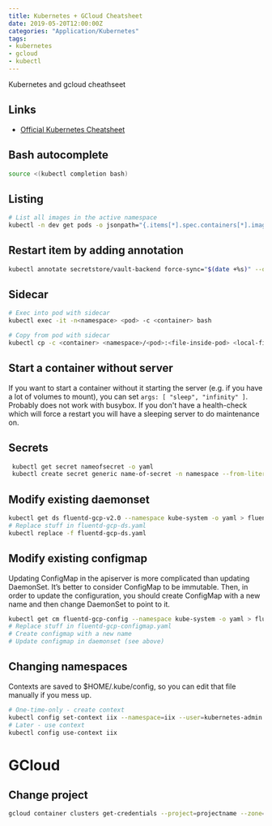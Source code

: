 ```yaml
---
title: Kubernetes + GCloud Cheatsheet
date: 2019-05-20T12:00:00Z
categories: "Application/Kubernetes"
tags:
- kubernetes
- gcloud
- kubectl
---
```


Kubernetes and gcloud cheathseet

## Links
* [Official Kubernetes Cheatsheet](https://kubernetes.io/docs/reference/kubectl/cheatsheet/)

## Bash autocomplete
```bash
source <(kubectl completion bash)
```

## Listing
```bash
# List all images in the active namespace
kubectl -n dev get pods -o jsonpath="{.items[*].spec.containers[*].image}" |tr -s '[[:space:]]' '\n'
```

## Restart item by adding annotation
```bash
kubectl annotate secretstore/vault-backend force-sync="$(date +%s)" --overwrite
```

## Sidecar
```bash
# Exec into pod with sidecar
kubectl exec -it -n<namespace> <pod> -c <container> bash

# Copy from pod with sidecar
kubectl cp -c <container> <namespace>/<pod>:<file-inside-pod> <local-filename>
```

## Start a container without server
If you want to start a container without it starting the server (e.g. if you have a lot of volumes to mount), you can set `args: [ "sleep", "infinity" ]`. Probably does not work with busybox. If you don't have a health-check which will force a restart you will have a sleeping server to do maintenance on.

## Secrets
```bash
 kubectl get secret nameofsecret -o yaml
 kubectl create secret generic name-of-secret -n namespace --from-literal=secret-key=SECRET_KEY
```

## Modify existing daemonset
```bash
kubectl get ds fluentd-gcp-v2.0 --namespace kube-system -o yaml > fluentd-gcp-ds.yaml
# Replace stuff in fluentd-gcp-ds.yaml
kubectl replace -f fluentd-gcp-ds.yaml
```

## Modify existing configmap
Updating ConfigMap in the apiserver is more complicated than updating DaemonSet. It’s better to consider ConfigMap to be immutable. Then, in order to update the configuration, you should create ConfigMap with a new name and then change DaemonSet to point to it.

```bash
kubectl get cm fluentd-gcp-config --namespace kube-system -o yaml > fluentd-gcp-configmap.yaml
# Replace stuff in fluentd-gcp-configmap.yaml
# Create configmap with a new name
# Update configmap in daemonset (see above)
```

## Changing namespaces
Contexts are saved to $HOME/.kube/config, so you can edit that file manually if you mess up.

```bash
# One-time-only - create context
kubectl config set-context iix --namespace=iix --user=kubernetes-admin --cluster=kubernetes
# Later - use context 
kubectl config use-context iix
```

# GCloud

## Change project
```bash
gcloud container clusters get-credentials --project=projectname --zone=europe-north1 clustername
```


